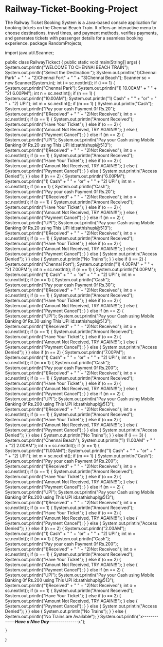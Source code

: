 # Railway-Ticket-Booking-Project
The Railway Ticket Booking System is a Java-based console application for booking tickets on the Chennai Beach Train. It offers an interactive menu to choose destinations, travel times, and payment methods, verifies payments, and generates tickets with passenger details for a seamless booking experience.
package RandomProjects;

import java.util.Scanner;

public class RailwayTickect {
	public static void main(String[] args) {
		System.out.println("WELCOME TO CHENNAI BEACH TRAIN");
		System.out.println("Select the Destination:");
		System.out.println("1)Chennai Park" + " " + "2)Chennai Fort" + " " + "3)Chennai Beach");
		Scanner sc = new Scanner(System.in);
		int i = sc.nextInt();
		if (i == 1) {
			System.out.println("Chennai Park");
			System.out.println("1) 10.00AM" + " " + "2) 6.00PM");
			int n = sc.nextInt();
			if (n == 1) {
				System.out.println("10.00AM");
				System.out.println("1) Cash" + " " + "or" + " " + "2) UPI");
				int m = sc.nextInt();
				if (m == 1) {
					System.out.println("Cash");
					System.out.println("Pay your cash Payment 0f Rs.20");
					System.out.println("1)Received" + " " + "2)Not Received");
					int o = sc.nextInt();
					if (o == 1) {
						System.out.println("Amount Received");
						System.out.println("Have Your Ticket");
					} else if (o == 2) {
						System.out.println("Amount Not Received, TRY AGAIN!!!");
					} else {
						System.out.println("Payment Cancel");
					}
				} else if (m == 2) {
					System.out.println("UPI");
					System.out.println("Pay your Cash using Mobile Banking 0f Rs.20 using This UPI id:sathishupi@513");
					System.out.println("1)Received" + " " + "2)Not Received");
					int o = sc.nextInt();
					if (o == 1) {
						System.out.println("Amount Received");
						System.out.println("Have Your Ticket");
					} else if (o == 2) {
						System.out.println("Amount Not Received, TRY AGAIN!!!");
					} else {
						System.out.println("Payment Cancel");
					}
				} else {
					System.out.println("Access Denied");
				}
			} else if (n == 2) {
				System.out.println("6.00PM");
				System.out.println("1) Cash" + " " + "or" + " " + "2) UPI");
				int m = sc.nextInt();
				if (m == 1) {
					System.out.println("Cash");
					System.out.println("Pay your cash Payment 0f Rs.20");
					System.out.println("1)Received" + " " + "2)Not Received");
					int o = sc.nextInt();
					if (o == 1) {
						System.out.println("Amount Received");
						System.out.println("Have Your Ticket");
					} else if (o == 2) {
						System.out.println("Amount Not Received, TRY AGAIN!!!");
					} else {
						System.out.println("Payment Cancel");
					}
				} else if (m == 2) {
					System.out.println("UPI");
					System.out.println("Pay your Cash using Mobile Banking 0f Rs.20 using This UPI id:sathishupi@513");
					System.out.println("1)Received" + " " + "2)Not Received");
					int o = sc.nextInt();
					if (o == 1) {
						System.out.println("Amount Received");
						System.out.println("Have Your Ticket");
					} else if (o == 2) {
						System.out.println("Amount Not Received, TRY AGAIN!!!");
					} else {
						System.out.println("Payment Cancel");
					}
				} else {
					System.out.println("Access Denied");
				}
			} else {
				System.out.println("No Trains");
			}
		} else if (i == 2) {
			System.out.println("Chennai Fort");
			System.out.println("1) 4.00PM" + " " + "2) 7.00PM");
			int n = sc.nextInt();
			if (n == 1) {
				System.out.println("4.00PM");
				System.out.println("1) Cash" + " " + "or" + " " + "2) UPI");
				int m = sc.nextInt();
				if (m == 1) {
					System.out.println("Cash");
					System.out.println("Pay your cash Payment 0f Rs.30");
					System.out.println("1)Received" + " " + "2)Not Received");
					int o = sc.nextInt();
					if (o == 1) {
						System.out.println("Amount Received");
						System.out.println("Have Your Ticket");
					} else if (o == 2) {
						System.out.println("Amount Not Received, TRY AGAIN!!!");
					} else {
						System.out.println("Payment Cancel");
					}
				} else if (m == 2) {
					System.out.println("UPI");
					System.out.println("Pay your Cash using Mobile Banking 0f Rs.30 using This UPI id:sathishupi@513");
					System.out.println("1)Received" + " " + "2)Not Received");
					int o = sc.nextInt();
					if (o == 1) {
						System.out.println("Amount Received");
						System.out.println("Have Your Ticket");
					} else if (o == 2) {
						System.out.println("Amount Not Received, TRY AGAIN!!!");
					} else {
						System.out.println("Payment Cancel");
					}
				} else {
					System.out.println("Access Denied");
				}
			} else if (n == 2) {
				System.out.println("7.00PM");
				System.out.println("1) Cash" + " " + "or" + " " + "2) UPI");
				int m = sc.nextInt();
				if (m == 1) {
					System.out.println("Cash");
					System.out.println("Pay your cash Payment 0f Rs.200");
					System.out.println("1)Received" + " " + "2)Not Received");
					int o = sc.nextInt();
					if (o == 1) {
						System.out.println("Amount Received");
						System.out.println("Have Your Ticket");
					} else if (o == 2) {
						System.out.println("Amount Not Received, TRY AGAIN!!!");
					} else {
						System.out.println("Payment Cancel");
					}
				} else if (m == 2) {
					System.out.println("UPI");
					System.out.println("Pay your Cash using Mobile Banking 0f Rs.200 using This UPI id:sathishupi@513");
					System.out.println("1)Received" + " " + "2)Not Received");
					int o = sc.nextInt();
					if (o == 1) {
						System.out.println("Amount Received");
						System.out.println("Have Your Ticket");
					} else if (o == 2) {
						System.out.println("Amount Not Received, TRY AGAIN!!!");
					} else {
						System.out.println("Payment Cancel");
					}
				} else {
					System.out.println("Access Denied");
				}
			} else {
				System.out.println("No Trains");
			}
		} else if (i == 3) {
			System.out.println("Chennai Beach");
			System.out.println("1) 11.00AM" + " " + "2) 2.00AM");
			int n = sc.nextInt();
			if (n == 1) {
				System.out.println("11.00AM");
				System.out.println("1) Cash" + " " + "or" + " " + "2) UPI");
				int m = sc.nextInt();
				if (m == 1) {
					System.out.println("Cash");
					System.out.println("Pay your cash Payment 0f Rs.200");
					System.out.println("1)Received" + " " + "2)Not Received");
					int o = sc.nextInt();
					if (o == 1) {
						System.out.println("Amount Received");
						System.out.println("Have Your Ticket");
					} else if (o == 2) {
						System.out.println("Amount Not Received, TRY AGAIN!!!");
					} else {
						System.out.println("Payment Cancel");
					}
				} else if (m == 2) {
					System.out.println("UPI");
					System.out.println("Pay your Cash using Mobile Banking 0f Rs.200 using This UPI id:sathishupi@513");
					System.out.println("1)Received" + " " + "2)Not Received");
					int o = sc.nextInt();
					if (o == 1) {
						System.out.println("Amount Received");
						System.out.println("Have Your Ticket");
					} else if (o == 2) {
						System.out.println("Amount Not Received, TRY AGAIN!!!");
					} else {
						System.out.println("Payment Cancel");
					}
				} else {
					System.out.println("Access Denied");
				}
			} else if (n == 2) {
				System.out.println("2.00AM");
				System.out.println("1) Cash" + " " + "or" + " " + "2) UPI");
				int m = sc.nextInt();
				if (m == 1) {
					System.out.println("Cash");
					System.out.println("Pay your cash Payment 0f Rs.200");
					System.out.println("1)Received" + " " + "2)Not Received");
					int o = sc.nextInt();
					if (o == 1) {
						System.out.println("Amount Received");
						System.out.println("Have Your Ticket");
					} else if (o == 2) {
						System.out.println("Amount Not Received, TRY AGAIN!!!");
					} else {
						System.out.println("Payment Cancel");
					}
				} else if (m == 2) {
					System.out.println("UPI");
					System.out.println("Pay your Cash using Mobile Banking 0f Rs.200 using This UPI id:sathishupi@513");
					System.out.println("1)Received" + " " + "2)Not Received");
					int o = sc.nextInt();
					if (o == 1) {
						System.out.println("Amount Received");
						System.out.println("Have Your Ticket");
					} else if (o == 2) {
						System.out.println("Amount Not Received, TRY AGAIN!!!");
					} else {
						System.out.println("Payment Cancel");
					}
				} else {
					System.out.println("Access Denied");
				}
			} else {
				System.out.println("No Trains");
			}
		} else {
			System.out.println("No Trains are Available");
		}
		System.out.println("x-------------***Have a Nice Day***---------------x");

	}

}
